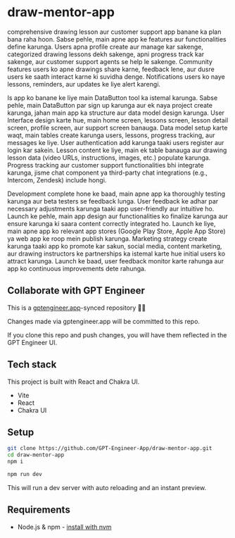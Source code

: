 # draw-mentor-app

comprehensive drawing lesson aur customer support app banane ka plan bana raha hoon. Sabse pehle, main apne app ke features aur functionalities define karunga. Users apna profile create aur manage kar sakenge, categorized drawing lessons dekh sakenge, apni progress track kar sakenge, aur customer support agents se help le sakenge. Community features users ko apne drawings share karne, feedback lene, aur dusre users ke saath interact karne ki suvidha denge. Notifications users ko naye lessons, reminders, aur updates ke liye alert karengi.

Is app ko banane ke liye main DataButton tool ka istemal karunga. Sabse pehle, main DataButton par sign up karunga aur ek naya project create karunga, jahan main app ka structure aur data model design karunga. User Interface design karte hue, main home screen, lessons screen, lesson detail screen, profile screen, aur support screen banauga. Data model setup karte waqt, main tables create karunga users, lessons, progress tracking, aur messages ke liye. User authentication add karunga taaki users register aur login kar sakein. Lesson content ke liye, main ek table banauga aur drawing lesson data (video URLs, instructions, images, etc.) populate karunga. Progress tracking aur customer support functionalities bhi integrate karunga, jisme chat component ya third-party chat integrations (e.g., Intercom, Zendesk) include hongi.

Development complete hone ke baad, main apne app ka thoroughly testing karunga aur beta testers se feedback lunga. User feedback ke adhar par necessary adjustments karunga taaki app user-friendly aur intuitive ho. Launch ke pehle, main app design aur functionalities ko finalize karunga aur ensure karunga ki saara content correctly integrated ho. Launch ke liye, main apne app ko relevant app stores (Google Play Store, Apple App Store) ya web app ke roop mein publish karunga. Marketing strategy create karunga taaki app ko promote kar sakun, social media, content marketing, aur drawing instructors ke partnerships ka istemal karte hue initial users ko attract karunga. Launch ke baad, user feedback monitor karte rahunga aur app ko continuous improvements dete rahunga.



## Collaborate with GPT Engineer

This is a [gptengineer.app](https://gptengineer.app)-synced repository 🌟🤖

Changes made via gptengineer.app will be committed to this repo.

If you clone this repo and push changes, you will have them reflected in the GPT Engineer UI.

## Tech stack

This project is built with React and Chakra UI.

- Vite
- React
- Chakra UI

## Setup

```sh
git clone https://github.com/GPT-Engineer-App/draw-mentor-app.git
cd draw-mentor-app
npm i
```

```sh
npm run dev
```

This will run a dev server with auto reloading and an instant preview.

## Requirements

- Node.js & npm - [install with nvm](https://github.com/nvm-sh/nvm#installing-and-updating)

